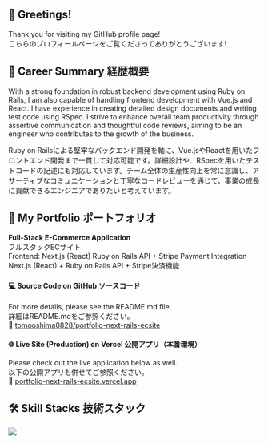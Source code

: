 ## 👋 Greetings!
Thank you for visiting my GitHub profile page!<br>
こちらのプロフィールページをご覧くださってありがとうございます!

## 🔭 Career Summary 経歴概要
With a strong foundation in robust backend development using Ruby on Rails, I am also capable of handling frontend development with Vue.js and React. I have experience in creating detailed design documents and writing test code using RSpec. I strive to enhance overall team productivity through assertive communication and thoughtful code reviews, aiming to be an engineer who contributes to the growth of the business.<br>

Ruby on Railsによる堅牢なバックエンド開発を軸に、Vue.jsやReactを用いたフロントエンド開発まで一貫して対応可能です。詳細設計や、RSpecを用いたテストコードの記述にも対応しています。チーム全体の生産性向上を常に意識し、アサーティブなコミュニケーションと丁寧なコードレビューを通じて、事業の成長に貢献できるエンジニアでありたいと考えています。

## 🚀 My Portfolio ポートフォリオ
**Full-Stack E-Commerce Application**<br>
フルスタックECサイト<br>
Frontend: Next.js (React) Ruby on Rails API + Stripe Payment Integration<br>
Next.js (React) + Ruby on Rails API + Stripe決済機能

#### 💻 Source Code on GitHub ソースコード
For more details, please see the README.md file.<br>
詳細はREADME.mdをご参照ください。<br>
🔗 [tomooshima0828/portfolio-next-rails-ecsite](https://github.com/tomooshima0828/portfolio-next-rails-ecsite)

#### 🌐 Live Site (Production) on Vercel 公開アプリ（本番環境）
Please check out the live application below as well.<br>
以下の公開アプリも併せてご参照ください。<br>
🔗 [portfolio-next-rails-ecsite.vercel.app](https://portfolio-next-rails-ecsite.vercel.app)

## 🛠 Skill Stacks 技術スタック
<p align="left">
  <a href="https://skillicons.dev">
    <img src="https://skillicons.dev/icons?i=ruby,rails,js,ts,react,nextjs,redux,vue,vuetify,postgres,mysql,aws,docker,git,githubactions,html,css,tailwind,bootstrap,linux,ubuntu,vim,md,npm,yarn,webpack,jquery,vercel,supabase,wordpress,php,laravel,apple,windows" />
  </a>
</p>

<!--
**tomooshima0828/tomooshima0828** is a ✨ _special_ ✨ repository because its `README.md` (this file) appears on your GitHub profile.

Here are some ideas to get you started:

- 🔭 I’m currently working on ...
- 🌱 I’m currently learning ...
- 👯 I’m looking to collaborate on ...
- 🤔 I’m looking for help with ...
- 💬 Ask me about ...
- 📫 How to reach me: ...
- 😄 Pronouns: ...
- ⚡ Fun fact: ...
-->
